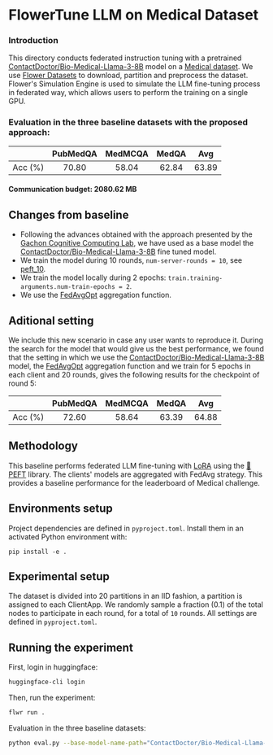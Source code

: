 # FlowerTune LLM on Medical Dataset

### Introduction

This directory conducts federated instruction tuning with a pretrained [ContactDoctor/Bio-Medical-Llama-3-8B](https://huggingface.co/ContactDoctor/Bio-Medical-Llama-3-8B) model on a [Medical dataset](https://huggingface.co/datasets/medalpaca/medical_meadow_medical_flashcards).
We use [Flower Datasets](https://flower.dev/docs/datasets/) to download, partition and preprocess the dataset.
Flower's Simulation Engine is used to simulate the LLM fine-tuning process in federated way,
which allows users to perform the training on a single GPU.

### Evaluation in the three baseline datasets with the proposed approach:

|        | PubMedQA | MedMCQA | MedQA |  Avg  |
| :-----: | :------: | :-----: | :---: | :---: |
| Acc (%) |   70.80  |  58.04  | 62.84 | 63.89 |

#### Communication budget: 2080.62 MB

## Changes from baseline

* Following the advances obtained with the approach presented by the [Gachon Cognitive Computing Lab](https://github.com/gachon-CCLab/GCCL-Medical-LLM-FlowerTune), we have used as a base model the [ContactDoctor/Bio-Medical-Llama-3-8B](https://huggingface.co/ContactDoctor/Bio-Medical-Llama-3-8B) fine tuned model.
* We train the model during 10 rounds, `num-server-rounds = 10`, see [peft_10](https://github.com/judithspd/ai4os-fedllm-medical/tree/main/flowertune-eval-medical/peft_10).
* We train the model locally during 2 epochs: `train.training-arguments.num-train-epochs = 2`.
* We use the [FedAvgOpt](https://arxiv.org/abs/2501.15949) aggregation function.


## Aditional setting

We include this new scenario in case any user wants to reproduce it.
During the search for the model that would give us the best performance, we found that the setting in which we use the [ContactDoctor/Bio-Medical-Llama-3-8B](https://huggingface.co/ContactDoctor/Bio-Medical-Llama-3-8B) model, the [FedAvgOpt](https://arxiv.org/abs/2501.15949) aggregation function and we train for 5 epochs in each client and 20 rounds, gives the following results for the checkpoint of round 5:

|        | PubMedQA | MedMCQA | MedQA |  Avg  |
| :-----: | :------: | :-----: | :---: | :---: |
| Acc (%) |   72.60  |  58.64  | 63.39 | 64.88 |


## Methodology

This baseline performs federated LLM fine-tuning with [LoRA](https://arxiv.org/pdf/2106.09685) using the [🤗PEFT](https://huggingface.co/docs/peft/en/index) library.
The clients' models are aggregated with FedAvg strategy.
This provides a baseline performance for the leaderboard of Medical challenge.


## Environments setup

Project dependencies are defined in `pyproject.toml`. Install them in an activated Python environment with:

```shell
pip install -e .
```

## Experimental setup

The dataset is divided into 20 partitions in an IID fashion, a partition is assigned to each ClientApp.
We randomly sample a fraction (0.1) of the total nodes to participate in each round, for a total of `10` rounds.
All settings are defined in `pyproject.toml`.


## Running the experiment

First, login in huggingface:
```bash
huggingface-cli login
```

Then, run the experiment:

```bash
flwr run .
```

Evaluation in the three baseline datasets:

```bash
python eval.py --base-model-name-path="ContactDoctor/Bio-Medical-Llama-3-8B" --peft-path="peft_10" --batch-size=16 --quantization=4 --datasets=pubmedqa,medmcqa,medqa
```


